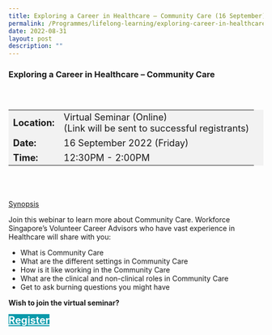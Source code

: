 ```yaml
---
title: Exploring a Career in Healthcare – Community Care (16 September)
permalink: /Programmes/lifelong-learning/exploring-career-in-healthcare/
date: 2022-08-31
layout: post
description: ""
---
```

### Exploring a Career in Healthcare – Community Care ###

<div style="padding:25px 0 0 0">
	<table  style="font-size:130%; background-color:#f2f2f2">
		<tbody>
			<tr>
				 <td><b>Location:</b></td><td>Virtual Seminar (Online)<br>(Link will be sent to successful registrants)</td>
			</tr>
			<tr>
			 <td><b>Date:</b> </td><td>16 September 2022 (Friday)</td>
			</tr>
			<tr>
				<td> <b>Time:</b> </td><td>12:30PM - 2:00PM</td>
			</tr>
		</tbody>
	</table>
<div>

<div style="padding:35px 0 0 0">
	<p><u>Synopsis</u></p>
	<p>Join this webinar to learn more about Community Care. Workforce Singapore’s Volunteer Career Advisors who have vast experience in Healthcare will share with you:</p>
		<ul>
		<li>What is Community Care</li>
		<li>What are the different settings in Community Care</li>
		<li>How is it like working in the Community Care</li>
		<li>What are the clinical and non-clinical roles in Community Care</li>
		<li>Get to ask burning questions you might have</li>
	</ul>
</div>
<p><b>Wish to join the virtual seminar?</b></p>
<div>
	<a href="https://go.gov.sg/vs-160922a" style="font-size:20px; width:35%; height:60px; background-color:#0899AA; color:white" class="bp-button"><b>Register</b></a>
</div>